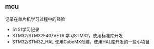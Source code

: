 ## mcu

记录在单片机学习过程中的经验

- 51 51学习记录
- STM32/STM32F407VET6 学习STM32，使用标准库开发
- STM32/STM32_HAL 使用CubeMX创建，使用HAL库开发的一些小项目

